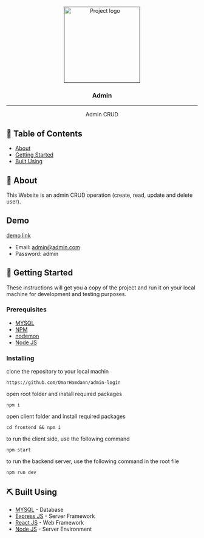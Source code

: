 
<p align="center">
  <a href="" rel="noopener">
 <img width=200px height=200px src="https://res.cloudinary.com/cryptoteam/image/upload/v1649760615/guvzzjxagltloe6leb6u.svg" alt="Project logo"></a>
</p>

<h3 align="center">Admin</h3>

---

<p align="center"> Admin CRUD

</p>

## 📝 Table of Contents

- [About](#about)
- [Getting Started](#getting_started)
- [Built Using](#built_using)

 
## 🧐 About <a name = "about"></a>

This Website is an admin CRUD operation (create, read, update and delete user).

## Demo <a name = "demo"></a>

[demo link ](https://login-adminn.herokuapp.com) 

- Email: admin@admin.com
- Password: admin

## 🏁 Getting Started <a name = "getting_started"></a>
These instructions will get you a copy of the project and run it on your local machine for development and testing purposes.



### Prerequisites

- [MYSQL](https://www.mysql.com/) 
- [NPM](https://docs.npmjs.com/cli/v6/commands/npm-install)
- [nodemon](https://nodemon.io/) 
- [Node JS](https://nodejs.org/en/) 

### Installing

clone the repository to your local machin
```
https://github.com/OmarHamdann/admin-login

```
open root folder and install required packages
```
npm i
```
open client folder and install required packages
```
cd frontend && npm i
```

to run the client side, use the following command
```
npm start
```
to run the backend server, use the following command in the root file
```
npm run dev
```



## ⛏️ Built Using <a name = "built_using"></a>

- [MYSQL](https://www.mysql.com/)  - Database
- [Express JS](https://expressjs.com/) - Server Framework
- [React JS](https://https://reactjs.org/) - Web Framework
- [Node JS](https://nodejs.org/en/) - Server Environment

